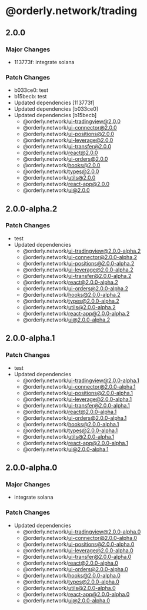 # @orderly.network/trading

## 2.0.0

### Major Changes

- 113773f: integrate solana

### Patch Changes

- b033ce0: test
- b15becb: test
- Updated dependencies [113773f]
- Updated dependencies [b033ce0]
- Updated dependencies [b15becb]
  - @orderly.network/ui-tradingview@2.0.0
  - @orderly.network/ui-connector@2.0.0
  - @orderly.network/ui-positions@2.0.0
  - @orderly.network/ui-leverage@2.0.0
  - @orderly.network/ui-transfer@2.0.0
  - @orderly.network/react@2.0.0
  - @orderly.network/ui-orders@2.0.0
  - @orderly.network/hooks@2.0.0
  - @orderly.network/types@2.0.0
  - @orderly.network/utils@2.0.0
  - @orderly.network/react-app@2.0.0
  - @orderly.network/ui@2.0.0

## 2.0.0-alpha.2

### Patch Changes

- test
- Updated dependencies
  - @orderly.network/ui-tradingview@2.0.0-alpha.2
  - @orderly.network/ui-connector@2.0.0-alpha.2
  - @orderly.network/ui-positions@2.0.0-alpha.2
  - @orderly.network/ui-leverage@2.0.0-alpha.2
  - @orderly.network/ui-transfer@2.0.0-alpha.2
  - @orderly.network/react@2.0.0-alpha.2
  - @orderly.network/ui-orders@2.0.0-alpha.2
  - @orderly.network/hooks@2.0.0-alpha.2
  - @orderly.network/types@2.0.0-alpha.2
  - @orderly.network/utils@2.0.0-alpha.2
  - @orderly.network/react-app@2.0.0-alpha.2
  - @orderly.network/ui@2.0.0-alpha.2

## 2.0.0-alpha.1

### Patch Changes

- test
- Updated dependencies
  - @orderly.network/ui-tradingview@2.0.0-alpha.1
  - @orderly.network/ui-connector@2.0.0-alpha.1
  - @orderly.network/ui-positions@2.0.0-alpha.1
  - @orderly.network/ui-leverage@2.0.0-alpha.1
  - @orderly.network/ui-transfer@2.0.0-alpha.1
  - @orderly.network/react@2.0.0-alpha.1
  - @orderly.network/ui-orders@2.0.0-alpha.1
  - @orderly.network/hooks@2.0.0-alpha.1
  - @orderly.network/types@2.0.0-alpha.1
  - @orderly.network/utils@2.0.0-alpha.1
  - @orderly.network/react-app@2.0.0-alpha.1
  - @orderly.network/ui@2.0.0-alpha.1

## 2.0.0-alpha.0

### Major Changes

- integrate solana

### Patch Changes

- Updated dependencies
  - @orderly.network/ui-tradingview@2.0.0-alpha.0
  - @orderly.network/ui-connector@2.0.0-alpha.0
  - @orderly.network/ui-positions@2.0.0-alpha.0
  - @orderly.network/ui-leverage@2.0.0-alpha.0
  - @orderly.network/ui-transfer@2.0.0-alpha.0
  - @orderly.network/react@2.0.0-alpha.0
  - @orderly.network/ui-orders@2.0.0-alpha.0
  - @orderly.network/hooks@2.0.0-alpha.0
  - @orderly.network/types@2.0.0-alpha.0
  - @orderly.network/utils@2.0.0-alpha.0
  - @orderly.network/react-app@2.0.0-alpha.0
  - @orderly.network/ui@2.0.0-alpha.0
